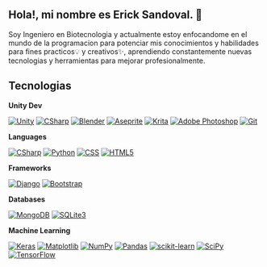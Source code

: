 ## **Hola!, mi nombre es Erick Sandoval.** 👋

Soy Ingeniero en Biotecnologia y actualmente estoy enfocandome en el mundo de la programacion para potenciar mis conocimientos y habilidades para fines practicos💡 y creativos✨, aprendiendo constantemente nuevas tecnologias y herramientas para mejorar profesionalmente.


## Tecnologias

**Unity Dev**

[![Unity](https://img.shields.io/badge/Unity-FFFFFF?style=for-the-badge&logo=Unity&logoColor=white&labelColor=101010)]()
[![CSharp](https://img.shields.io/badge/C_Sharp-239120?style=for-the-badge&logo=CSharp&logoColor=white&labelColor=101010)]()
[![Blender](https://img.shields.io/badge/blender-%23F5792A.svg?style=for-the-badge&logo=blender&logoColor=white&labelColor=101010)]()
[![Aseprite](https://img.shields.io/badge/Aseprite-FFFFFF?style=for-the-badge&logo=Aseprite&logoColor=white&labelColor=101010)]()
[![Krita](https://img.shields.io/badge/Krita-203759?style=for-the-badge&logo=krita&logoColor=white&labelColor=101010)]()
[![Adobe Photoshop](https://img.shields.io/badge/adobe%20photoshop-%2331A8FF.svg?style=for-the-badge&logo=adobe%20photoshop&logoColor=white&labelColor=101010)]()
[![Git](https://img.shields.io/badge/Git-F05032?style=for-the-badge&logo=Git&logoColor=white&labelColor=101010)]()

**Languages**

[![CSharp](https://img.shields.io/badge/C_Sharp-239120?style=for-the-badge&logo=CSharp&logoColor=white&labelColor=101010)]()
[![Python](https://img.shields.io/badge/Python-3776AB?style=for-the-badge&logo=Python&logoColor=white&labelColor=101010)]()
[![CSS](https://img.shields.io/badge/CSS-1572B6?style=for-the-badge&logo=CSS3&logoColor=white&labelColor=101010)]()
[![HTML5](https://img.shields.io/badge/HTML5-E34F26?style=for-the-badge&logo=HTML5&logoColor=white&labelColor=101010)]()

**Frameworks**

[![Django](https://img.shields.io/badge/Django-092E20?style=for-the-badge&logo=Django&logoColor=white&labelColor=101010)]()
[![Bootstrap](https://img.shields.io/badge/bootstrap-%238511FA.svg?style=for-the-badge&logo=bootstrap&logoColor=white&labelColor=101010)]()

**Databases**

[![MongoDB](https://img.shields.io/badge/MongoDB-47A248?style=for-the-badge&logo=mongodb&logoColor=white&labelColor=101010)]()
[![SQLite3](https://img.shields.io/badge/SQLite3-003B57?style=for-the-badge&logo=SQLite&logoColor=white&labelColor=101010)]()

**Machine Learning**

[![Keras](https://img.shields.io/badge/Keras-%23D00000.svg?style=for-the-badge&logo=Keras&logoColor=white&labelColor=101010)]()
[![Matplotlib](https://img.shields.io/badge/Matplotlib-%23ffffff.svg?style=for-the-badge&logo=Matplotlib&logoColor=white&labelColor=101010)]()
[![NumPy](https://img.shields.io/badge/numpy-%23013243.svg?style=for-the-badge&logo=numpy&logoColor=white&labelColor=101010)]()
[![Pandas](https://img.shields.io/badge/pandas-%23150458.svg?style=for-the-badge&logo=pandas&logoColor=white&labelColor=101010)]()
[![scikit-learn](https://img.shields.io/badge/scikit--learn-%23F7931E.svg?style=for-the-badge&logo=scikit-learn&logoColor=white&labelColor=101010)]()
[![SciPy](https://img.shields.io/badge/SciPy-%230C55A5.svg?style=for-the-badge&logo=scipy&logoColor=white&labelColor=101010)]()
[![TensorFlow](https://img.shields.io/badge/TensorFlow-%23FF6F00.svg?style=for-the-badge&logo=TensorFlow&logoColor=white&labelColor=101010)]()
